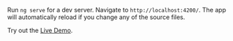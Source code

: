 Run `ng serve` for a dev server. Navigate to `http://localhost:4200/`. The app will automatically reload if you change any of the source files.

Try out the [Live Demo](https://goofy-leakey-cb932a.netlify.app/).


